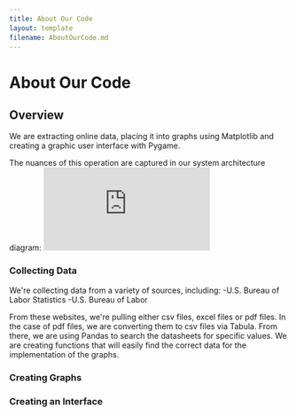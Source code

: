 ```yaml
---
title: About Our Code
layout: template
filename: AboutOurCode.md
--- 
```

# About Our Code

## Overview
We are extracting online data, placing it into graphs using Matplotlib and creating a graphic user interface with Pygame.

The nuances of this operation are captured in our system architecture diagram:
![](https://github.com/coreyacl/DataViz/blob/master/Assignments/improved_system_architecture.pdf?raw=true)

### Collecting Data
We're collecting data from a variety of sources, including:
-U.S. Bureau of Labor Statistics
-U.S. Bureau of Labor

From these websites, we're pulling either csv files, excel files or pdf files. In the case of pdf files, we are converting them to csv files via Tabula. 
From there, we are using Pandas to search the datasheets for specific values. We are creating functions that will easily find the correct data for the implementation of the graphs.

### Creating Graphs
### Creating an Interface

